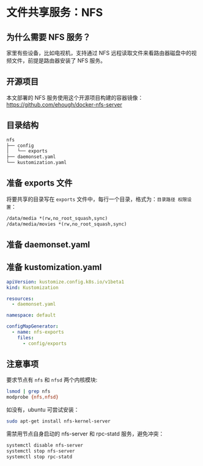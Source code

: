 # 文件共享服务：NFS

## 为什么需要 NFS 服务？

家里有些设备，比如电视机，支持通过 NFS 远程读取文件来看路由器磁盘中的视频文件，前提是路由器安装了 NFS 服务。

## 开源项目 

本文部署的 NFS 服务使用这个开源项目构建的容器镜像：https://github.com/ehough/docker-nfs-server

## 目录结构

```txt
nfs
├── config
│   └── exports
├── daemonset.yaml
└── kustomization.yaml
```

## 准备 exports 文件

将要共享的目录写在 `exports` 文件中，每行一个目录，格式为：`目录路径 权限设置`：

```txt
/data/media *(rw,no_root_squash,sync)
/data/media/movies *(rw,no_root_squash,sync)
```

## 准备 daemonset.yaml

<FileBlock showLineNumbers title="daemonset.yaml" file="home-network/nfs.yaml" />

## 准备 kustomization.yaml

```yaml title="kustomization.yaml"
apiVersion: kustomize.config.k8s.io/v1beta1
kind: Kustomization

resources:
  - daemonset.yaml

namespace: default

configMapGenerator:
  - name: nfs-exports
    files:
      - config/exports
```

## 注意事项

要求节点有 `nfs` 和 `nfsd` 两个内核模块:

```bash
lsmod | grep nfs
modprobe {nfs,nfsd}
```

如没有，ubuntu 可尝试安装：

```bash
sudo apt-get install nfs-kernel-server
```

需禁用节点自身启动的 nfs-server 和 rpc-statd 服务，避免冲突：

```bash
systemctl disable nfs-server
systemctl stop nfs-server
systemctl stop rpc-statd
```
